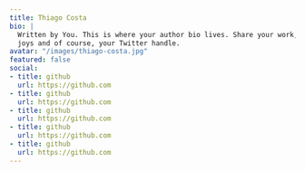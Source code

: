 ```yaml
---
title: Thiago Costa
bio: |
  Written by You. This is where your author bio lives. Share your work, your
  joys and of course, your Twitter handle.
avatar: "/images/thiago-costa.jpg"
featured: false
social:
- title: github
  url: https://github.com
- title: github
  url: https://github.com
- title: github
  url: https://github.com
- title: github
  url: https://github.com
- title: github
  url: https://github.com
---
```


